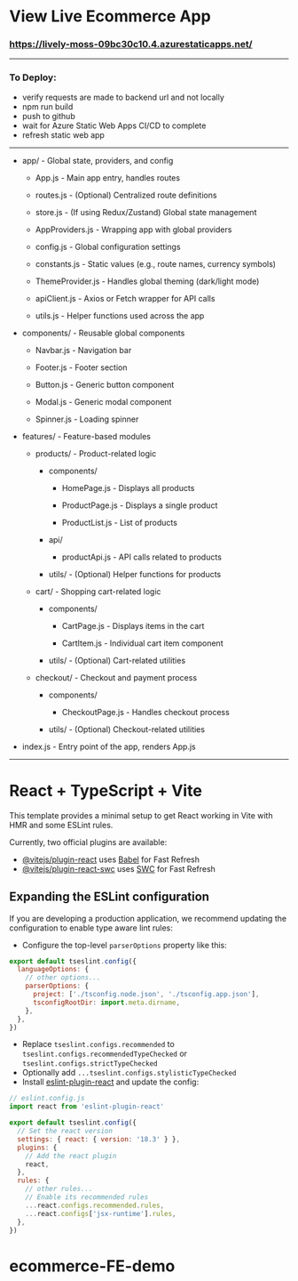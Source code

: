 # View Live Ecommerce App
### https://lively-moss-09bc30c10.4.azurestaticapps.net/
---

### To Deploy: 
* verify requests are made to backend url and not locally
* npm run build
* push to github
* wait for Azure Static Web Apps CI/CD to complete
* refresh static web app

---

* app/ - Global state, providers, and config

  * App.js - Main app entry, handles routes

  * routes.js - (Optional) Centralized route definitions

  * store.js - (If using Redux/Zustand) Global state management

  * AppProviders.js - Wrapping app with global providers

  * config.js - Global configuration settings

  * constants.js - Static values (e.g., route names, currency symbols)

  * ThemeProvider.js - Handles global theming (dark/light mode)

  * apiClient.js - Axios or Fetch wrapper for API calls

  * utils.js - Helper functions used across the app

* components/ - Reusable global components

  * Navbar.js - Navigation bar

  * Footer.js - Footer section

  * Button.js - Generic button component

  * Modal.js - Generic modal component

  * Spinner.js - Loading spinner

* features/ - Feature-based modules

  * products/ - Product-related logic

    * components/

      * HomePage.js - Displays all products

      * ProductPage.js - Displays a single product

      * ProductList.js - List of products

    * api/

      * productApi.js - API calls related to products

    * utils/ - (Optional) Helper functions for products

  * cart/ - Shopping cart-related logic

    * components/

      * CartPage.js - Displays items in the cart

      * CartItem.js - Individual cart item component

    * utils/ - (Optional) Cart-related utilities

  * checkout/ - Checkout and payment process

    * components/

      * CheckoutPage.js - Handles checkout process

    * utils/ - (Optional) Checkout-related utilities

* index.js - Entry point of the app, renders App.js

---

# React + TypeScript + Vite

This template provides a minimal setup to get React working in Vite with HMR and some ESLint rules.

Currently, two official plugins are available:

- [@vitejs/plugin-react](https://github.com/vitejs/vite-plugin-react/blob/main/packages/plugin-react/README.md) uses [Babel](https://babeljs.io/) for Fast Refresh
- [@vitejs/plugin-react-swc](https://github.com/vitejs/vite-plugin-react-swc) uses [SWC](https://swc.rs/) for Fast Refresh

## Expanding the ESLint configuration

If you are developing a production application, we recommend updating the configuration to enable type aware lint rules:

- Configure the top-level `parserOptions` property like this:

```js
export default tseslint.config({
  languageOptions: {
    // other options...
    parserOptions: {
      project: ['./tsconfig.node.json', './tsconfig.app.json'],
      tsconfigRootDir: import.meta.dirname,
    },
  },
})
```

- Replace `tseslint.configs.recommended` to `tseslint.configs.recommendedTypeChecked` or `tseslint.configs.strictTypeChecked`
- Optionally add `...tseslint.configs.stylisticTypeChecked`
- Install [eslint-plugin-react](https://github.com/jsx-eslint/eslint-plugin-react) and update the config:

```js
// eslint.config.js
import react from 'eslint-plugin-react'

export default tseslint.config({
  // Set the react version
  settings: { react: { version: '18.3' } },
  plugins: {
    // Add the react plugin
    react,
  },
  rules: {
    // other rules...
    // Enable its recommended rules
    ...react.configs.recommended.rules,
    ...react.configs['jsx-runtime'].rules,
  },
})
```
# ecommerce-FE-demo
